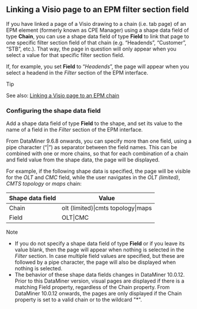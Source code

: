 ## Linking a Visio page to an EPM filter section field

If you have linked a page of a Visio drawing to a chain (i.e. tab page) of an EPM element (formerly known as CPE Manager) using a shape data field of type **Chain**, you can use a shape data field of type **Field** to link that page to one specific filter section field of that chain (e.g. “Headends”, “Customer”, “STB”, etc.). That way, the page in question will only appear when you select a value for that specific filter section field.

If, for example, you set **Field** to “*Headends*”, the page will appear when you select a headend in the *Filter* section of the EPM interface.

> [!TIP]
> See also:
> [Linking a Visio page to an EPM chain](Linking_a_Visio_page_to_an_EPM_chain.md)

### Configuring the shape data field

Add a shape data field of type **Field** to the shape, and set its value to the name of a field in the *Filter* section of the EPM interface.

From DataMiner 9.6.8 onwards, you can specify more than one field, using a pipe character (“\|”) as separator between the field names. This can be combined with one or more chains, so that for each combination of a chain and field value from the shape data, the page will be displayed.

For example, if the following shape data is specified, the page will be visible for the *OLT* and *CMC* field, while the user navigates in the *OLT (limited)*, *CMTS topology* or *maps* chain:

| Shape data field | Value                              |
|------------------|------------------------------------|
| Chain            | olt (limited)\|cmts topology\|maps |
| Field            | OLT\|CMC                           |

> [!NOTE]
> -  If you do not specify a shape data field of type **Field** or if you leave its value blank, then the page will appear when nothing is selected in the *Filter* section. In case multiple field values are specified, but these are followed by a pipe character, the page will also be displayed when nothing is selected.
> -  The behavior of these shape data fields changes in DataMiner 10.0.12. Prior to this DataMiner version, visual pages are displayed if there is a matching Field property, regardless of the Chain property. From DataMiner 10.0.12 onwards, the pages are only displayed if the Chain property is set to a valid chain or to the wildcard "\*".
>
